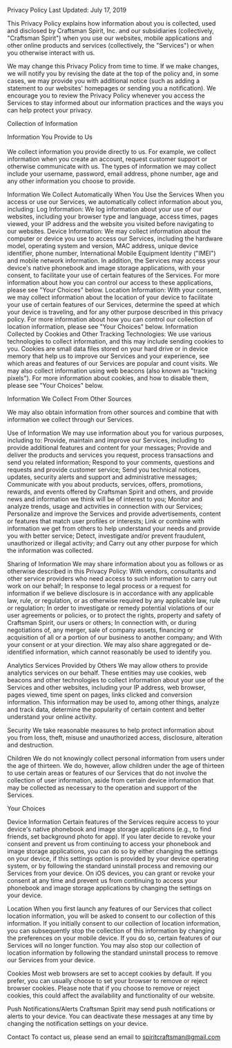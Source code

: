 Privacy Policy
Last Updated: July 17, 2019
 
This Privacy Policy explains how information about you is collected, used and disclosed by Craftsman Spirit, Inc. and our subsidiaries (collectively, "Craftsman Spirit") when you use our websites, mobile applications and other online products and services (collectively, the "Services") or when you otherwise interact with us.
 
We may change this Privacy Policy from time to time. If we make changes, we will notify you by revising the date at the top of the policy and, in some cases, we may provide you with additional notice (such as adding a statement to our websites' homepages or sending you a notification). We encourage you to review the Privacy Policy whenever you access the Services to stay informed about our information practices and the ways you can help protect your privacy.
 
 
Collection of Information
 
Information You Provide to Us
<br><br>We collect information you provide directly to us. For example, we collect information when you create an account, request customer support or otherwise communicate with us. The types of information we may collect include your username, password, email address, phone number, age and any other information you choose to provide.
 
Information We Collect Automatically When You Use the Services
When you access or use our Services, we automatically collect information about you, including:
Log Information: We log information about your use of our websites, including your browser type and language, access times, pages viewed, your IP address and the website you visited before navigating to our websites.
Device Information: We may collect information about the computer or device you use to access our Services, including the hardware model, operating system and version, MAC address, unique device identifier, phone number, International Mobile Equipment Identity ("IMEI") and mobile network information. In addition, the Services may access your device's native phonebook and image storage applications, with your consent, to facilitate your use of certain features of the Services. For more information about how you can control our access to these applications, please see "Your Choices" below.
Location Information: With your consent, we may collect information about the location of your device to facilitate your use of certain features of our Services, determine the speed at which your device is traveling, and for any other purpose described in this privacy policy. For more information about how you can control our collection of location information, please see "Your Choices" below.
Information Collected by Cookies and Other Tracking Technologies: We use various technologies to collect information, and this may include sending cookies to you. Cookies are small data files stored on your hard drive or in device memory that help us to improve our Services and your experience, see which areas and features of our Services are popular and count visits. We may also collect information using web beacons (also known as "tracking pixels"). For more information about cookies, and how to disable them, please see "Your Choices" below.
 
 
Information We Collect From Other Sources
 
We may also obtain information from other sources and combine that with information we collect through our Services.
 
Use of Information
We may use information about you for various purposes, including to:
Provide, maintain and improve our Services, including to provide additional features and content for your messages;
Provide and deliver the products and services you request, process transactions and send you related information;
Respond to your comments, questions and requests and provide customer service;
Send you technical notices, updates, security alerts and support and administrative messages;
Communicate with you about products, services, offers, promotions, rewards, and events offered by Craftsman Spirit and others, and provide news and information we think will be of interest to you;
Monitor and analyze trends, usage and activities in connection with our Services;
Personalize and improve the Services and provide advertisements, content or features that match user profiles or interests;
Link or combine with information we get from others to help understand your needs and provide you with better service;
Detect, investigate and/or prevent fraudulent, unauthorized or illegal activity; and
Carry out any other purpose for which the information was collected.
 
Sharing of Information
We may share information about you as follows or as otherwise described in this Privacy Policy:
With vendors, consultants and other service providers who need access to such information to carry out work on our behalf;
In response to legal process or a request for information if we believe disclosure is in accordance with any applicable law, rule, or regulation, or as otherwise required by any applicable law, rule or regulation;
In order to investigate or remedy potential violations of our user agreements or policies, or to protect the rights, property and safety of Craftsman Spirit, our users or others;
In connection with, or during negotiations of, any merger, sale of company assets, financing or acquisition of all or a portion of our business to another company; and
With your consent or at your direction.
We may also share aggregated or de-identified information, which cannot reasonably be used to identify you.
 
Analytics Services Provided by Others
We may allow others to provide analytics services on our behalf. These entities may use cookies, web beacons and other technologies to collect information about your use of the Services and other websites, including your IP address, web browser, pages viewed, time spent on pages, links clicked and conversion information. This information may be used to, among other things, analyze and track data, determine the popularity of certain content and better understand your online activity.
 
Security
We take reasonable measures to help protect information about you from loss, theft, misuse and unauthorized access, disclosure, alteration and destruction.
 
Children
We do not knowingly collect personal information from users under the age of thirteen. We do, however, allow children under the age of thirteen to use certain areas or features of our Services that do not involve the collection of user information, aside from certain device information that may be collected as necessary to the operation and support of the Services.
 
 
Your Choices
 
Device Information
Certain features of the Services require access to your device's native phonebook and image storage applications (e.g., to find friends, set background photo for app).  If you later decide to revoke your consent and prevent us from continuing to access your phonebook and image storage applications, you can do so by either changing the settings on your device, if this settings option is provided by your device operating system, or by following the standard uninstall process and removing our Services from your device. On iOS devices, you can grant or revoke your consent at any time and prevent us from continuing to access your phonebook and image storage applications by changing the settings on your device.
 
Location
When you first launch any features of our Services that collect location information, you will be asked to consent to our collection of this information. If you initially consent to our collection of location information, you can subsequently stop the collection of this information by changing the preferences on your mobile device. If you do so, certain features of our Services will no longer function. You may also stop our collection of location information by following the standard uninstall process to remove our Services from your device.
 
Cookies
Most web browsers are set to accept cookies by default. If you prefer, you can usually choose to set your browser to remove or reject browser cookies. Please note that if you choose to remove or reject cookies, this could affect the availability and functionality of our website.
 
Push Notifications/Alerts
Craftsman Spirit may send push notifications or alerts to your device. You can deactivate these messages at any time by changing the notification settings on your device.
 
 
Contact
To contact us, please send an email to spiritcraftsman@gmail.com
